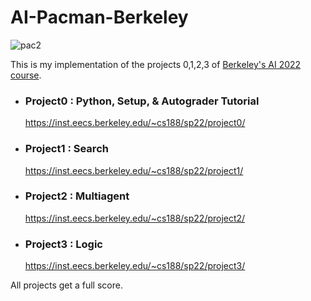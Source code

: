 # AI-Pacman-Berkeley 

![pac2](https://user-images.githubusercontent.com/100947042/222802129-bfdcdc36-aaa9-40e3-ae21-ef11c7fc5f5a.png)





This is my implementation of the projects 0,1,2,3 of [Berkeley's AI 2022 course](https://inst.eecs.berkeley.edu/~cs188/sp22/projects/). 

- ### Project0 : Python, Setup, & Autograder Tutorial

  https://inst.eecs.berkeley.edu/~cs188/sp22/project0/

- ### Project1 : Search

  https://inst.eecs.berkeley.edu/~cs188/sp22/project1/

- ### Project2 : Multiagent

  https://inst.eecs.berkeley.edu/~cs188/sp22/project2/

- ### Project3 : Logic

  https://inst.eecs.berkeley.edu/~cs188/sp22/project3/



All projects get a full score.
